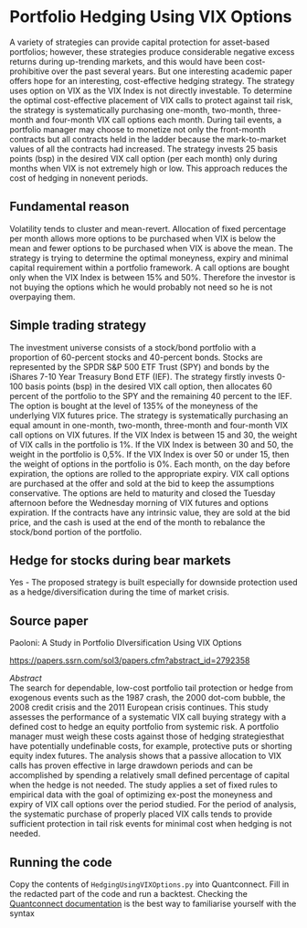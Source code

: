 # Portfolio Hedging Using VIX Options

A variety of strategies can provide capital protection for asset-based portfolios; however, these strategies produce considerable negative excess returns during up-trending markets, and this would have been cost-prohibitive over the past several years. But one interesting academic paper offers hope for an interesting, cost-effective hedging strategy. The strategy uses option on VIX as the VIX Index is not directly investable. To determine the optimal cost-effective placement of VIX calls to protect against tail risk, the strategy is systematically purchasing one-month, two-month, three-month and four-month VIX call options each month. During tail events, a portfolio manager may choose to monetize not only the front-month contracts but all contracts held in the ladder because the mark-to-market values of all the contracts had increased. The strategy invests 25 basis points (bsp) in the desired VIX call option (per each month) only during months when VIX is not extremely high or low. This approach reduces the cost of hedging in nonevent periods.

## Fundamental reason
Volatility tends to cluster and mean-revert. Allocation of fixed percentage per month allows more options to be purchased when VIX is below the mean and fewer options to be purchased when VIX is above the mean. The strategy is trying to determine the optimal moneyness, expiry and minimal capital requirement within a portfolio framework. A call options are bought only when the VIX Index is between 15% and 50%. Therefore the investor is not buying the options which he would probably not need so he is not overpaying them. 

## Simple trading strategy
The investment universe consists of a stock/bond portfolio with a proportion of 60-percent stocks and 40-percent bonds. Stocks are represented by the SPDR S&P 500 ETF Trust (SPY) and bonds by the iShares 7-10 Year Treasury Bond ETF (IEF). The strategy firstly invests 0-100 basis points (bsp) in the desired VIX call option, then allocates 60 percent of the portfolio to the SPY and the remaining 40 percent to the IEF. The option is bought at the level of 135% of the moneyness of the underlying VIX futures price. The strategy is systematically purchasing an equal amount in one-month, two-month, three-month and four-month VIX call options on VIX futures. If the VIX Index is between 15 and 30, the weight of VIX calls in the portfolio is 1%. If the VIX Index is between 30 and 50, the weight in the portfolio is 0,5%. If the VIX Index is over 50 or under 15, then the weight of options in the portfolio is 0%. Each month, on the day before expiration, the options are rolled to the appropriate expiry. VIX call options are purchased at the offer and sold at the bid to keep the assumptions conservative. The options are held to maturity and closed the Tuesday afternoon before the Wednesday morning of VIX futures and options expiration. If the contracts have any intrinsic value, they are sold at the bid price, and the cash is used at the end of the month to rebalance the stock/bond portion of the portfolio.

## Hedge for stocks during bear markets
Yes - The proposed strategy is built especially for downside protection used as a hedge/diversification during the time of market crisis.

## Source paper
Paoloni: A Study in Portfolio DIversification Using VIX Options

https://papers.ssrn.com/sol3/papers.cfm?abstract_id=2792358

*Abstract*  
The search for dependable, low-cost portfolio tail protection or hedge from exogenous events such as the 1987 crash, the 2000 dot-com bubble, the 2008 credit crisis and the 2011 European crisis continues. This study assesses the performance of a systematic VIX call buying strategy with a defined cost to hedge an equity portfolio from systemic risk. A portfolio manager must weigh these costs against those of hedging strategiesthat have potentially undefinable costs, for example, protective puts or shorting equity index futures. The analysis shows that a passive allocation to VIX calls has proven effective in large drawdown periods and can be accomplished by spending a relatively small defined percentage of capital when the hedge is not needed. The study applies a set of fixed rules to empirical data with the goal of optimizing ex-post the moneyness and expiry of VIX call options over the period studied. For the period of analysis, the systematic purchase of properly placed VIX calls tends to provide sufficient protection in tail risk events for minimal cost when hedging is not needed.

## Running the code
Copy the contents of `HedgingUsingVIXOptions.py` into Quantconnect. Fill in the redacted part of the code and run a backtest. Checking the [Quantconnect documentation](https://www.quantconnect.com/docs/v2/) is the best way to familiarise yourself with the syntax

